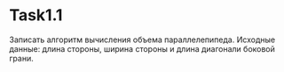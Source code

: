 # Task1.1
Записать алгоритм вычисления объема параллелепипеда. Исходные данные: длина стороны, ширина стороны и длина диагонали боковой грани.
